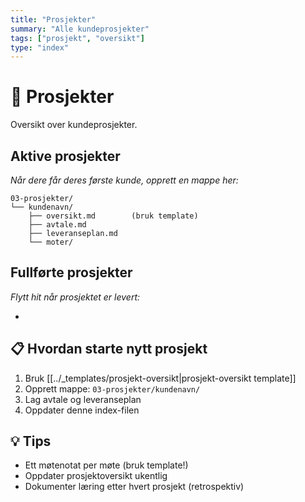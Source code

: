 ```yaml
---
title: "Prosjekter"
summary: "Alle kundeprosjekter"
tags: ["prosjekt", "oversikt"]
type: "index"
---
```


# 🚀 Prosjekter

Oversikt over kundeprosjekter.

## Aktive prosjekter

_Når dere får deres første kunde, opprett en mappe her:_

```
03-prosjekter/
└── kundenavn/
    ├── oversikt.md        (bruk template)
    ├── avtale.md
    ├── leveranseplan.md
    └── moter/
```

## Fullførte prosjekter

_Flytt hit når prosjektet er levert:_

-

## 📋 Hvordan starte nytt prosjekt

1. Bruk [[../_templates/prosjekt-oversikt|prosjekt-oversikt template]]
2. Opprett mappe: `03-prosjekter/kundenavn/`
3. Lag avtale og leveranseplan
4. Oppdater denne index-filen

## 💡 Tips

- Ett møtenotat per møte (bruk template!)
- Oppdater prosjektoversikt ukentlig
- Dokumenter læring etter hvert prosjekt (retrospektiv)
